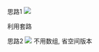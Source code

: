 
思路1
![](https://youpaiyun.zongqilive.cn/image/20210106175551.png)

利用套路

思路2
![](https://youpaiyun.zongqilive.cn/image/20210106182700.png)
不用数组, 省空间版本